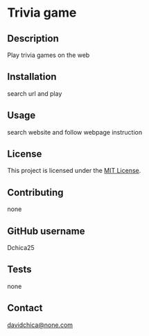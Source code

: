 
  # Trivia game
  
  ## Description
  Play trivia games on the web
  
  ## Installation
  search url and play
  
  ## Usage
  search website and follow webpage instruction
  
  ## License
  This project is licensed under the [MIT License](https://opensource.org/licenses/MIT).
  
  ## Contributing
  none

  ## GitHub username
  Dchica25
  
  ## Tests
  none
  
  ## Contact
  davidchica@none.com
    